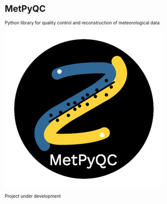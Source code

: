# MetPyQC

Python library for quality control and reconstruction of meteorological data

![Alt text](./docs/_static/logo_pyqc4.jpg)

Project under development
